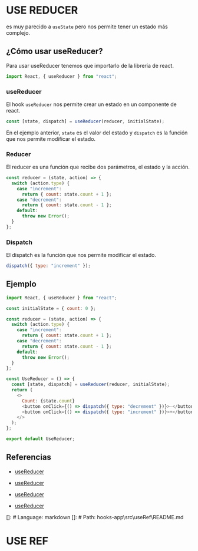 # USE REDUCER

es muy parecido a `useState` pero nos permite tener un estado más complejo.

## ¿Cómo usar useReducer?

Para usar useReducer tenemos que importarlo de la librería de react.

```js
import React, { useReducer } from "react";
```

### useReducer

El hook `useReducer` nos permite crear un estado en un componente de react.

```js
const [state, dispatch] = useReducer(reducer, initialState);
```

En el ejemplo anterior, `state` es el valor del estado y `dispatch` es la función que nos permite modificar el estado.

### Reducer

El reducer es una función que recibe dos parámetros, el estado y la acción.

```js
const reducer = (state, action) => {
  switch (action.type) {
    case "increment":
      return { count: state.count + 1 };
    case "decrement":
      return { count: state.count - 1 };
    default:
      throw new Error();
  }
};
```

### Dispatch

El dispatch es la función que nos permite modificar el estado.

```js
dispatch({ type: "increment" });
```

## Ejemplo

```js
import React, { useReducer } from "react";

const initialState = { count: 0 };

const reducer = (state, action) => {
  switch (action.type) {
    case "increment":
      return { count: state.count + 1 };
    case "decrement":
      return { count: state.count - 1 };
    default:
      throw new Error();
  }
};

const UseReducer = () => {
  const [state, dispatch] = useReducer(reducer, initialState);
  return (
    <>
      Count: {state.count}
      <button onClick={() => dispatch({ type: "decrement" })}>-</button>
      <button onClick={() => dispatch({ type: "increment" })}>+</button>
    </>
  );
};

export default UseReducer;
```

## Referencias

- [useReducer](https://es.reactjs.org/docs/hooks-reference.html#usereducer)

- [useReducer](https://reactjs.org/docs/hooks-reference.html#usereducer)

- [useReducer](https://reactjs.org/docs/hooks-reference.html#usereducer)

- [useReducer](https://reactjs.org/docs/hooks-reference.html#usereducer)

[]: # Language: markdown
[]: # Path: hooks-app\src\useRef\README.md

# USE REF
